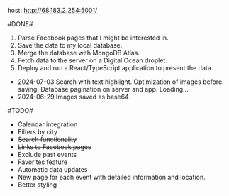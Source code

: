 host: http://68.183.2.254:5001/

#DONE#
1. Parse Facebook pages that I might be interested in.
2. Save the data to my local database.
3. Merge the database with MongoDB Atlas.
4. Fetch data to the server on a Digital Ocean droplet.
5. Deploy and run a React/TypeScript application to present the data.

- 2024-07-03
Search with text highlight.
Optimization of images before saving.
Database pagination on server and app. Loading...
- 2024-06-29 
Images saved as base64

#TODO#
- Calendar integration
- Filters by city
- ~~Search functionality~~
- ~~Links to Facebook pages~~
- Exclude past events
- Favorites feature
- Automatic data updates
- New page for each event with detailed information and location.
- Better styling


